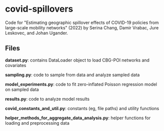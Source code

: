 # covid-spillovers
Code for "Estimating geographic spillover effects of COVID-19 policies from large-scale mobility networks" (2022) by Serina Chang, Damir Vrabac, Jure Leskovec, and Johan Ugander.

## Files

**dataset.py**: contains DataLoader object to load CBG-POI networks and covariates

**sampling.py**: code to sample from data and analyze sampled data

**model_experiments.py**: code to fit zero-inflated Poisson regression model on sampled data

**results.py**: code to analyze model results 

**covid_constants_and_util.py**: constants (eg, file paths) and utility functions 

**helper_methods_for_aggregate_data_analysis.py**: helper functions for loading and preprocessing data
